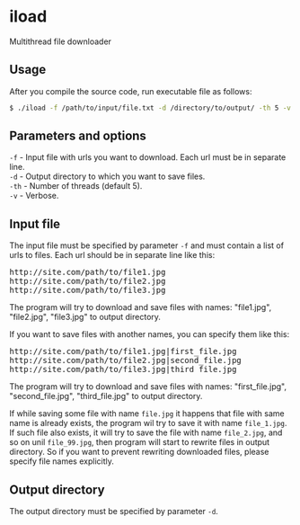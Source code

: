 # iload
Multithread file downloader

## Usage
After you compile the source code, run executable file as follows:
```bash
$ ./iload -f /path/to/input/file.txt -d /directory/to/output/ -th 5 -v
```
## Parameters and options
<code>-f</code> - Input file with urls you want to download. Each url must be in separate line.<br>
<code>-d</code> - Output directory to which you want to save files.<br>
<code>-th</code> - Number of threads (default 5).<br>
<code>-v</code> - Verbose.
## Input file
The input file must be specified by parameter <code>-f</code> and must contain a list of urls to files.
Each url should be in separate line like this:
<pre>
http://site.com/path/to/file1.jpg
http://site.com/path/to/file2.jpg
http://site.com/path/to/file3.jpg
</pre>
The program will try to download and save files with names: "file1.jpg", "file2.jpg", "file3.jpg" to output directory.


If you want to save files with another names, you can specify them like this:
<pre>
http://site.com/path/to/file1.jpg|first_file.jpg
http://site.com/path/to/file2.jpg|second_file.jpg
http://site.com/path/to/file3.jpg|third_file.jpg
</pre>
The program will try to download and save files with names: "first_file.jpg", "second_file.jpg", "third_file.jpg" to output directory.

If while saving some file with name <code>file.jpg</code> it happens that file with same name is already exists,
the program wil try to save it with name <code>file_1.jpg</code>.
If such file also exists, it will try to save the file with name <code>file_2.jpg</code>, and so on unil <code>file_99.jpg</code>, then program will start to rewrite files in output directory. So if you want to prevent rewriting downloaded files, please specify file names explicitly.
## Output directory
The output directory must be specified by parameter <code>-d</code>.
